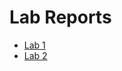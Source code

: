 # Lab Reports

 * [Lab 1](https://raleighborder2.github.io/cse15l-lab-reports/Lab1.html)
 * [Lab 2](./Lab2.html)
